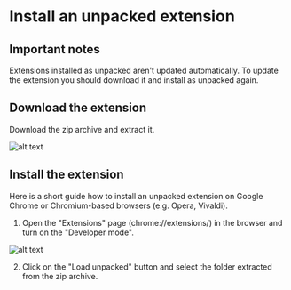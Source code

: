 
# Install an unpacked extension

## Important notes

Extensions installed as unpacked aren't updated automatically. To update the extension you should download it and install as unpacked again.



## Download the extension

Download the zip archive and extract it.

![alt text](https://i.ibb.co/PYsQ7Mh/Screenshot-2021-06-17-at-15-59-19.png)

## Install the extension
Here is a short guide how to install an unpacked extension on Google Chrome or Chromium-based browsers (e.g. Opera, Vivaldi).

1. Open the "Extensions" page (chrome://extensions/) in the browser and turn on the "Developer mode".

![alt text](https://camo.githubusercontent.com/52ad903185ee381cf30ed2934d0e7d12d791c920c77131617233ad17303cb35f/68747470733a2f2f692e696d6775722e636f6d2f786463686451612e706e67)

2. Click on the "Load unpacked" button and select the folder extracted from the zip archive.

